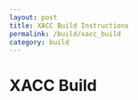 ```yaml
---
layout: post
title: XACC Build Instructions
permalink: /build/xacc_build
category: build
---
```


# XACC Build 

